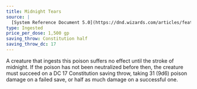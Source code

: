 ```yaml
---
title: Midnight Tears
source: |
  [System Reference Document 5.0](https://dnd.wizards.com/articles/features/systems-reference-document-srd)
type: Ingested
price_per_dose: 1,500 gp
saving_throw: Constitution half
saving_throw_dc: 17
---
```


A creature that ingests this poison suffers no effect until the stroke of midnight. If the poison has not been neutralized before then, the creature must succeed on a DC 17 Constitution saving throw, taking 31 (9d6) poison damage on a failed save, or half as much damage on a successful one.
